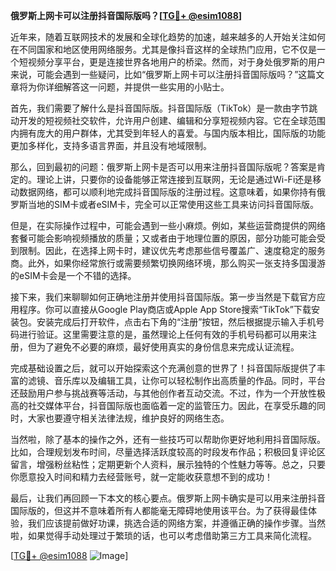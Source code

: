 **俄罗斯上网卡可以注册抖音国际版吗？[[TG💪+ @esim1088](https://t.me/s/esim1088)]**

近年来，随着互联网技术的发展和全球化趋势的加速，越来越多的人开始关注如何在不同国家和地区使用网络服务。尤其是像抖音这样的全球热门应用，它不仅是一个短视频分享平台，更是连接世界各地用户的桥梁。然而，对于身处俄罗斯的用户来说，可能会遇到一些疑问，比如“俄罗斯上网卡可以注册抖音国际版吗？”这篇文章将为你详细解答这一问题，并提供一些实用的小贴士。

首先，我们需要了解什么是抖音国际版。抖音国际版（TikTok）是一款由字节跳动开发的短视频社交软件，允许用户创建、编辑和分享短视频内容。它在全球范围内拥有庞大的用户群体，尤其受到年轻人的喜爱。与国内版本相比，国际版的功能更加多样化，支持多语言界面，并且没有地域限制。

那么，回到最初的问题：俄罗斯上网卡是否可以用来注册抖音国际版呢？答案是肯定的。理论上讲，只要你的设备能够正常连接到互联网，无论是通过Wi-Fi还是移动数据网络，都可以顺利地完成抖音国际版的注册过程。这意味着，如果你持有俄罗斯当地的SIM卡或者eSIM卡，完全可以正常使用这些工具来访问抖音国际版。

但是，在实际操作过程中，可能会遇到一些小麻烦。例如，某些运营商提供的网络套餐可能会影响视频播放的质量；又或者由于地理位置的原因，部分功能可能会受到限制。因此，在选择上网卡时，建议优先考虑那些信号覆盖广、速度稳定的服务商。此外，如果你经常旅行或需要频繁切换网络环境，那么购买一张支持多国漫游的eSIM卡会是一个不错的选择。

接下来，我们来聊聊如何正确地注册并使用抖音国际版。第一步当然是下载官方应用程序。你可以直接从Google Play商店或Apple App Store搜索“TikTok”下载安装包。安装完成后打开软件，点击右下角的“注册”按钮，然后根据提示输入手机号码进行验证。这里需要注意的是，虽然理论上任何有效的手机号码都可以用来注册，但为了避免不必要的麻烦，最好使用真实的身份信息来完成认证流程。

完成基础设置之后，就可以开始探索这个充满创意的世界了！抖音国际版提供了丰富的滤镜、音乐库以及编辑工具，让你可以轻松制作出高质量的作品。同时，平台还鼓励用户参与挑战赛等活动，与其他创作者互动交流。不过，作为一个开放性极高的社交媒体平台，抖音国际版也面临着一定的监管压力。因此，在享受乐趣的同时，大家也要遵守相关法律法规，维护良好的网络生态。

当然啦，除了基本的操作之外，还有一些技巧可以帮助你更好地利用抖音国际版。比如，合理规划发布时间，尽量选择活跃度较高的时段发布作品；积极回复评论区留言，增强粉丝粘性；定期更新个人资料，展示独特的个性魅力等等。总之，只要你愿意投入时间和精力去经营账号，就一定能收获意想不到的成功！

最后，让我们再回顾一下本文的核心要点。俄罗斯上网卡确实是可以用来注册抖音国际版的，但这并不意味着所有人都能毫无障碍地使用该平台。为了获得最佳体验，我们应该提前做好功课，挑选合适的网络方案，并遵循正确的操作步骤。当然啦，如果觉得手动处理过于繁琐的话，也可以考虑借助第三方工具来简化流程。

[[TG💪+ @esim1088](https://t.me/s/esim1088) ![Image](https://i.postimg.cc/4NQfJmqS/Snipaste-2025-05-13-00-14-12.png)]